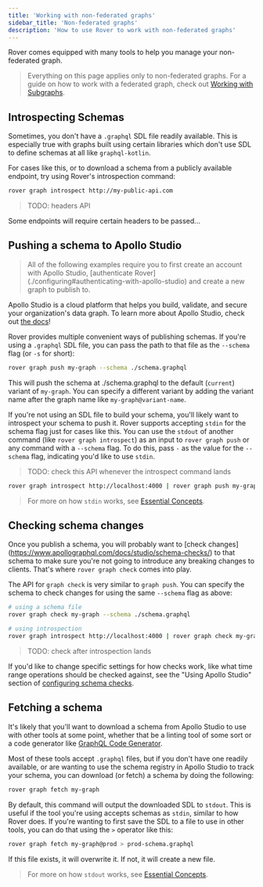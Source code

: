 ```yaml
---
title: 'Working with non-federated graphs'
sidebar_title: 'Non-federated graphs'
description: 'How to use Rover to work with non-federated graphs'
---
```


Rover comes equipped with many tools to help you manage your non-federated
graph.

> Everything on this page applies only to non-federated graphs. For a guide on
> how to work with a federated graph, check out [Working with Subgraphs](./subgraphs).

## Introspecting Schemas

Sometimes, you don't have a `.graphql` SDL file readily available. This is
especially true with graphs built using certain libraries which don't use SDL
to define schemas at all like `graphql-kotlin`.

For cases like this, or to download a schema from a publicly available endpoint,
try using Rover's introspection command:

```bash
rover graph introspect http://my-public-api.com
```

> TODO: headers API

Some endpoints will require certain headers to be passed...

## Pushing a schema to Apollo Studio

> All of the following examples require you to first create an account with
> Apollo Studio, [authenticate Rover]
> (./configuring#authenticating-with-apollo-studio) and create a new graph to
> publish to.

Apollo Studio is a cloud platform that helps you build, validate, and secure
your organization's data graph. To learn more about Apollo Studio, check out
[the docs](https://www.apollographql.com/docs/studio/)!

Rover provides multiple convenient ways of publishing schemas. If you're using
a `.graphql` SDL file, you can pass the path to that file as the `--schema` flag
(or `-s` for short):

```bash
rover graph push my-graph --schema ./schema.graphql
```

This will push the schema at ./schema.graphql to the default (`current`) variant
of `my-graph`. You can specify a different variant by adding the variant name
after the graph name like `my-graph@variant-name`.

If you're not using an SDL file to build your schema, you'll likely want to
introspect your schema to push it. Rover supports accepting `stdin` for the
schema flag just for cases like this. You can use the `stdout` of another
command (like `rover graph introspect`) as an input to `rover graph push` or any
command with a `--schema` flag. To do this, pass `-` as the value for the
`--schema` flag, indicating you'd like to use `stdin`.

> TODO: check this API whenever the introspect command lands

```sh
rover graph introspect http://localhost:4000 | rover graph push my-graph@dev --schema -
```

> For more on how `stdin` works, see [Essential Concepts](./essentials#using-stdin).

## Checking schema changes

Once you publish a schema, you will probably want to [check changes]
(https://www.apollographql.com/docs/studio/schema-checks/) to that schema to
make sure you're not going to introduce any breaking changes to clients. That's
where `rover graph check` comes into play.

The API for `graph check` is very similar to `graph push`. You can specify the
schema to check changes for using the same `--schema` flag as above:

```bash
# using a schema file
rover graph check my-graph --schema ./schema.graphql

# using introspection
rover graph introspect http://localhost:4000 | rover graph check my-graph --schema -
```

> TODO: check after introspection lands

If you'd like to change specific settings for how checks work, like what
time range operations should be checked against, see the "Using Apollo Studio"
section of [configuring schema checks](https://www.apollographql.com/docs/studio/check-configurations/#using-apollo-studio-recommended).

## Fetching a schema

It's likely that you'll want to download a schema from Apollo Studio to use with
other tools at some point, whether that be a linting tool of some sort or a code
generator like [GraphQL Code Generator](https://graphql-code-generator.com/).

Most of these tools accept `.graphql` files, but if you don't have one readily
available, or are wanting to use the schema registry in Apollo Studio to track
your schema, you can download (or fetch) a schema by doing the following:

```bash
rover graph fetch my-graph
```

By default, this command will output the downloaded SDL to `stdout`. This is
useful if the tool you're using accepts schemas as `stdin`, similar to how Rover
does. If you're wanting to first save the SDL to a file to use in other tools,
you can do that using the `>` operator like this:

```bash
rover graph fetch my-graph@prod > prod-schema.graphql
```

If this file exists, it will overwrite it. If not, it will create a new file.

> For more on how `stdout` works, see [Essential Concepts](./essentials#using-stdout).
